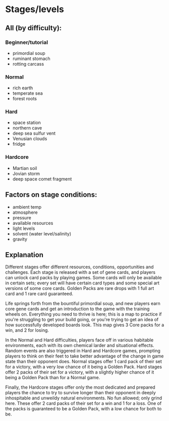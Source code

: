 # Stages/levels
## All (by difficulty):
### Beginner/tutorial
- primordial soup
- ruminant stomach
- rotting carcass

### Normal
- rich earth
- temperate sea
- forest roots

### Hard
- space station 
- northern cave
- deep sea sulfur vent
- Venusian clouds
- fridge

### Hardcore
- Martian soil
- Jovian storm
- deep space comet fragment 

## Factors on stage conditions:
- ambient temp 
- atmosphere 
- pressure
- available resources 
- light levels 
- solvent (water level/salinity)
- gravity 

## Explanation 
Different stages offer different resources, conditions, opportunities and challenges. Each stage is released with a set of gene cards, and players can unlock card packs by playing games. Some cards will only be available in certain sets; every set will have certain card types and some special art versions of some core cards. Golden Packs are rare drops with 1 full art card and 1 rare card guaranteed.

Life springs forth from the bountiful primordial soup, and new players earn core gene cards and get an introduction to the game with the training wheels on. Everything you need to thrive is here; this is a map to practice if you're struggling to get your build going, or you're trying to get an idea of how successfully developed boards look. This map gives 3 Core packs for a win, and 2 for losing.

In the Normal and Hard difficulties, players face off in various habitable environments, each with its own chemical larder and situational effects. Random events are also triggered in Hard and Hardcore games, prompting players to think on their feet to take better advantage of the change in game state than their opponent does. Normal stages offer 1 card pack of their set for a victory, with a very low chance of it being a Golden Pack. Hard stages offer 2 packs of their set for a victory, with a slightly higher chance of it being a Golden Pack than for a Normal game.

Finally, the Hardcore stages offer only the most dedicated and prepared players the chance to try to survive longer than their opponent in deeply inhospitable and unweildy natural environments. No fun allowed; only grind here. These offer 2 card packs of their set for a win and 1 for a loss. One of the packs is guaranteed to be a Golden Pack, with a low chance for both to be.